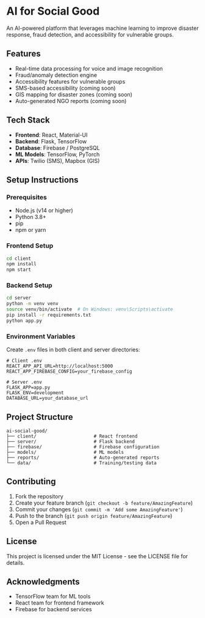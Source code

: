 # AI for Social Good

An AI-powered platform that leverages machine learning to improve disaster response, fraud detection, and accessibility for vulnerable groups.

## Features

- Real-time data processing for voice and image recognition
- Fraud/anomaly detection engine
- Accessibility features for vulnerable groups
- SMS-based accessibility (coming soon)
- GIS mapping for disaster zones (coming soon)
- Auto-generated NGO reports (coming soon)

## Tech Stack

- **Frontend**: React, Material-UI
- **Backend**: Flask, TensorFlow
- **Database**: Firebase / PostgreSQL
- **ML Models**: TensorFlow, PyTorch
- **APIs**: Twilio (SMS), Mapbox (GIS)

## Setup Instructions

### Prerequisites

- Node.js (v14 or higher)
- Python 3.8+
- pip
- npm or yarn

### Frontend Setup

```bash
cd client
npm install
npm start
```

### Backend Setup

```bash
cd server
python -m venv venv
source venv/bin/activate  # On Windows: venv\Scripts\activate
pip install -r requirements.txt
python app.py
```

### Environment Variables

Create `.env` files in both client and server directories:

```
# Client .env
REACT_APP_API_URL=http://localhost:5000
REACT_APP_FIREBASE_CONFIG=your_firebase_config

# Server .env
FLASK_APP=app.py
FLASK_ENV=development
DATABASE_URL=your_database_url
```

## Project Structure

```
ai-social-good/
├── client/                     # React frontend
├── server/                     # Flask backend
├── firebase/                   # Firebase configuration
├── models/                     # ML models
├── reports/                    # Auto-generated reports
└── data/                       # Training/testing data
```

## Contributing

1. Fork the repository
2. Create your feature branch (`git checkout -b feature/AmazingFeature`)
3. Commit your changes (`git commit -m 'Add some AmazingFeature'`)
4. Push to the branch (`git push origin feature/AmazingFeature`)
5. Open a Pull Request

## License

This project is licensed under the MIT License - see the LICENSE file for details.

## Acknowledgments

- TensorFlow team for ML tools
- React team for frontend framework
- Firebase for backend services 